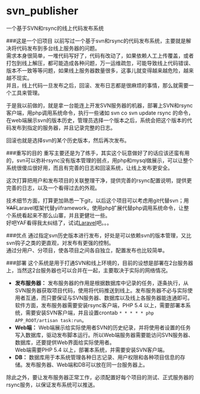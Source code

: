svn_publisher
=============

一个基于SVN和rsync的线上代码发布系统

###这是一个旧项目
以前写过一个基于svn和rsync的代码发布系统，主要就是解决将代码发布到多台线上服务器的问题。  
需求本身很简单，一堆代码写好了，代码有改动了，如果依赖人工上传覆盖，或者打包到线上解压，都可能造成各种问题，万一运维疏忽，可能导致线上代码错误、版本不一致等等问题，如果线上服务器数量很多，这事儿就变得越来越危险，越来越不现实。  
并且，线上代码一旦发布之后，回滚、发布日志都是很麻烦的事情，那么就需要一个工具来管理。

于是我以前做的，就是拿一台能连上开发SVN服务器的机器，部署上SVN和rsync客户端，用php调用系统命令，执行一些诸如
    svn co
    svn update
    rsync 
的命令，在web端展示svn的版本历史，管理员选择一个版本之后，系统会把这个版本的代码发布到指定的服务器，并且记录完整的日志。

回滚也就是选择svn的某个历史版本，然后再次发布。

###重写的目的
重写主要还是为了练手，其实这个玩意做好了的话应该还蛮有用的，svn可以弥补rsync没有版本管理的弱点，用php和mysql做展示，可以让整个系统很傻瓜很好用，而且有完善的日志和回滚系统，让线上发布更安全。

这次打算把用户和发布项目的关联整理干净，提供完善的rsync配置说明，提供更完善的日志，以及一个看得过去的外观。

技术细节方面，打算更加熟悉一下git，以后这个项目可以考虑用git代替svn；用<del>YAF</del>Laravel框架代替yiiframework，使用php扩展代替php调用系统命令，让整个系统看起来不那么山寨，并且更健壮一些。  
好吧YAF看得我太纠结了，试试[Laravel](http://www.golaravel.com/)吧。。。


###优点
通过指定svn历史版本进行发布，好处是可以依赖svn的版本管理，又比svn钩子之类的更直观，对发布有更强的控制。  
通过分用户、分项目，使各项目之间各自独立，配置发布也比较简单。


###部署
这个系统是用于打通SVN和线上环境的，目前的设想是部署在2台服务器上，当然这2台服务器也可以合并在一起，主要取决于实际的网络情况。  

* __发布服务器：__ 发布服务器的作用是根据数据库中记录的任务，逐条执行，从SVN服务器获取项目代码，使用将代码推送到线上。发布服务器不必与实际使用者互通，而只要保证与SVN服务器、数据库以及线上各服务器能连通即可。  
软件方面，发布服务器需要安装rsync客户端，PHP 5.4 以上，需要部署本系统，需要安装SVN客户端，并且设置crontab `* * * * * php APP_ROOT/artisan task:run`。
* __Web端：__ Web端展示给实际使用者SVN的历史纪录，并将使用者设置的任务写入数据库，驱动发布脚本运行。所以Web端服务器需要能访问SVN服务器、数据库，还要提供Web界面给实际使用者。  
Web端需要PHP 5.4 以上，部署本系统，并需要安装SVN客户端。
* __DB：__ 数据库用于本系统管理各种日志记录、用户权限和各种项目信息的存储。发布服务器、Web端和DB可以放在同一台服务器上。

除此之外，要让发布服务器正常工作，必须配置好每个项目的测试、正式服务器的rsync服务，以保证发布系统可以推送。
